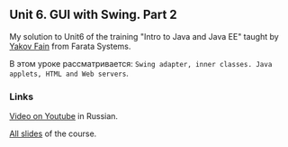
## Unit 6. GUI with Swing. Part 2

My solution to Unit6 of the training "Intro to Java and Java EE" taught by [Yakov Fain](https://github.com/yfain) from Farata Systems.

В этом уроке рассматривается: `Swing adapter, inner classes. Java applets, HTML and Web servers`.

### Links

[Video on Youtube](http://www.youtube.com/watch?v=BVTPTlgc7D8&list=UUnExw5tVdA3TJeb4kmCd-JQ) in Russian.

[All slides](https://code.google.com/p/practicaljava/wiki/Slides) of the course.
